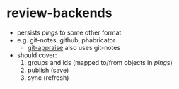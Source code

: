 review-backends
===============

- persists *ping*s to some other format
- e.g. git-notes, github, phabricator
    - [git-appraise](https://github.com/google/git-appraise) also uses git-notes
- should cover:
  1. groups and ids (mapped to/from objects in *ping*s)
  2. publish (save)
  3. sync (refresh)

